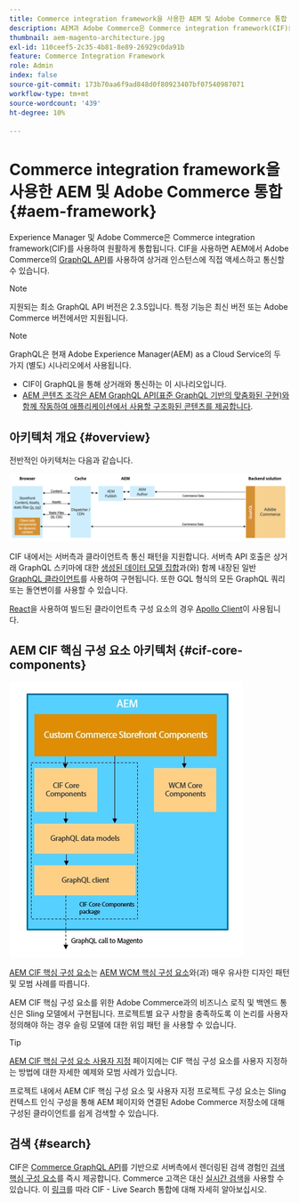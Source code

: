 ```yaml
---
title: Commerce integration framework을 사용한 AEM 및 Adobe Commerce 통합
description: AEM과 Adobe Commerce은 Commerce integration framework(CIF)를 사용하여 원활하게 통합됩니다. CIF을 사용하면 AEM이 Adobe Commerce 인스턴스에 액세스하고 GraphQL을 통해 Adobe Commerce과 통신할 수 있습니다. 또한 AEM 작성자는 제품 및 카테고리 선택기 및 제품 콘솔 을 사용하여 Adobe Commerce에서 온디맨드로 가져온 제품 및 카테고리 데이터를 검색할 수 있습니다. 또한 CIF은 상거래 프로젝트를 가속화할 수 있는 기본 스토어프런트를 제공합니다.
thumbnail: aem-magento-architecture.jpg
exl-id: 110ceef5-2c35-4b81-8e89-26929c0da91b
feature: Commerce Integration Framework
role: Admin
index: false
source-git-commit: 173b70aa6f9ad848d0f80923407bf07540987071
workflow-type: tm+mt
source-wordcount: '439'
ht-degree: 10%

---
```


# Commerce integration framework을 사용한 AEM 및 Adobe Commerce 통합 {#aem-framework}

Experience Manager 및 Adobe Commerce은 Commerce integration framework(CIF)를 사용하여 원활하게 통합됩니다. CIF을 사용하면 AEM에서 Adobe Commerce의 [GraphQL API](https://devdocs.magento.com/guides/v2.4/graphql/)를 사용하여 상거래 인스턴스에 직접 액세스하고 통신할 수 있습니다.

>[!NOTE]
>
> 지원되는 최소 GraphQL API 버전은 2.3.5입니다. 특정 기능은 최신 버전 또는 Adobe Commerce 버전에서만 지원됩니다.

>[!NOTE]
>
>GraphQL은 현재 Adobe Experience Manager(AEM) as a Cloud Service의 두 가지 (별도) 시나리오에서 사용됩니다.
>
>* CIF이 GraphQL을 통해 상거래와 통신하는 이 시나리오입니다.
>* [AEM 콘텐츠 조각은 AEM GraphQL API(표준 GraphQL 기반의 맞춤화된 구현)와 함께 작동하여 애플리케이션에서 사용할 구조화된 콘텐츠를 제공합니다](/help/headless/graphql-api/content-fragments.md).

## 아키텍처 개요 {#overview}

전반적인 아키텍처는 다음과 같습니다.

![CIF 아키텍처 개요](../assets/AEM_Magento_Architecture.png)

CIF 내에서는 서버측과 클라이언트측 통신 패턴을 지원합니다.
서버측 API 호출은 상거래 GraphQL 스키마에 대한 [생성된 데이터 모델 집합](https://github.com/adobe/commerce-cif-graphql-client)과(와) 함께 내장된 일반 [GraphQL 클라이언트](https://github.com/adobe/commerce-cif-magento-graphql)를 사용하여 구현됩니다. 또한 GQL 형식의 모든 GraphQL 쿼리 또는 돌연변이를 사용할 수 있습니다.

[React](https://reactjs.org/)을 사용하여 빌드된 클라이언트측 구성 요소의 경우 [Apollo Client](https://www.apollographql.com/docs/react/)이 사용됩니다.

## AEM CIF 핵심 구성 요소 아키텍처 {#cif-core-components}

![AEM CIF 핵심 구성 요소 아키텍처](../assets/cif-component-architecture.jpg)

[AEM CIF 핵심 구성 요소](https://github.com/adobe/aem-core-cif-components)는 [AEM WCM 핵심 구성 요소](https://github.com/adobe/aem-core-wcm-components)와(과) 매우 유사한 디자인 패턴 및 모범 사례를 따릅니다.

AEM CIF 핵심 구성 요소를 위한 Adobe Commerce과의 비즈니스 로직 및 백엔드 통신은 Sling 모델에서 구현됩니다. 프로젝트별 요구 사항을 충족하도록 이 논리를 사용자 정의해야 하는 경우 슬링 모델에 대한 위임 패턴 을 사용할 수 있습니다.

>[!TIP]
>
>[AEM CIF 핵심 구성 요소 사용자 지정](../customizing/customize-cif-components.md) 페이지에는 CIF 핵심 구성 요소를 사용자 지정하는 방법에 대한 자세한 예제와 모범 사례가 있습니다.

프로젝트 내에서 AEM CIF 핵심 구성 요소 및 사용자 지정 프로젝트 구성 요소는 Sling 컨텍스트 인식 구성을 통해 AEM 페이지와 연결된 Adobe Commerce 저장소에 대해 구성된 클라이언트를 쉽게 검색할 수 있습니다.

## 검색 {#search}

CIF은 [Commerce GraphQL API](https://www.aemcomponents.dev/content/core-components-examples/library/commerce/search.html)를 기반으로 서버측에서 렌더링된 검색 경험인 [검색 핵심 구성 요소](https://developer.adobe.com/commerce/webapi/graphql/)를 즉시 제공합니다. Commerce 고객은 대신 [실시간 검색](https://experienceleague.adobe.com/docs/commerce-merchant-services/live-search/guide-overview.html?lang=en)을 사용할 수 있습니다. 이 [링크](/help/commerce-cloud/integrating/live-search-plp.md)를 따라 CIF - Live Search 통합에 대해 자세히 알아보십시오.

